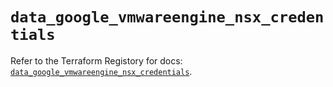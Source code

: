 # `data_google_vmwareengine_nsx_credentials`

Refer to the Terraform Registory for docs: [`data_google_vmwareengine_nsx_credentials`](https://registry.terraform.io/providers/hashicorp/google-beta/5.11.0/docs/data-sources/google_vmwareengine_nsx_credentials).
